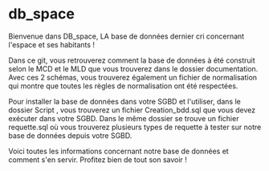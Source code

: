 # db_space

Bienvenue dans DB_space, LA base de données dernier cri concernant l'espace et ses habitants ! 

Dans ce git, vous retrouverez comment la base de données à été construit selon le MCD et le MLD que vous trouverez dans le dossier documentation. Avec ces 2 schémas, vous trouverez également un fichier de normalisation qui montre que toutes les règles de normalisation ont été respectées.

Pour installer la base de données dans votre SGBD et l'utiliser, dans le dossier Script , vous trouverez un fichier Creation_bdd.sql que vous devez exécuter dans votre SGBD. Dans le même dossier se trouve un fichier requette.sql où vous trouverez plusieurs types de requette à tester sur notre base de données depuis votre SGBD.

Voici toutes les informations concernant notre base de données et comment s'en servir. Profitez bien de tout son savoir !
